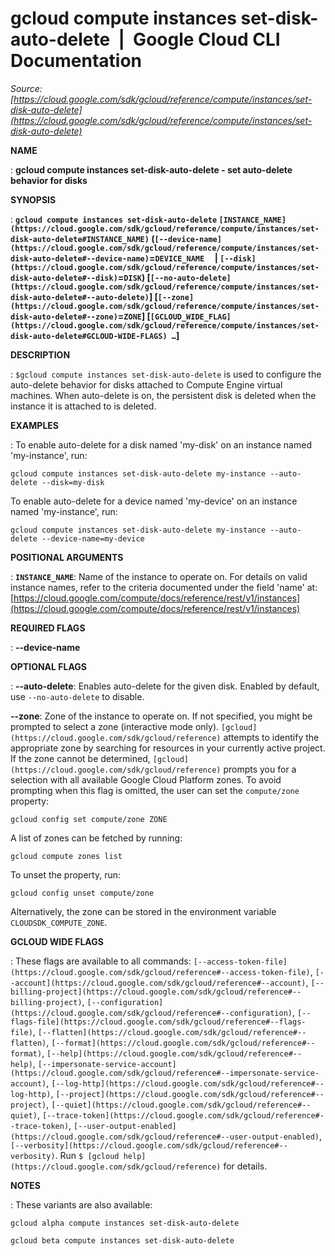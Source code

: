 # gcloud compute instances set-disk-auto-delete  |  Google Cloud CLI Documentation

*Source: [https://cloud.google.com/sdk/gcloud/reference/compute/instances/set-disk-auto-delete](https://cloud.google.com/sdk/gcloud/reference/compute/instances/set-disk-auto-delete)*

**NAME**

: **gcloud compute instances set-disk-auto-delete - set auto-delete behavior for disks**

**SYNOPSIS**

: **`gcloud compute instances set-disk-auto-delete` `[INSTANCE_NAME](https://cloud.google.com/sdk/gcloud/reference/compute/instances/set-disk-auto-delete#INSTANCE_NAME)` (`[--device-name](https://cloud.google.com/sdk/gcloud/reference/compute/instances/set-disk-auto-delete#--device-name)`=`DEVICE_NAME`     | `[--disk](https://cloud.google.com/sdk/gcloud/reference/compute/instances/set-disk-auto-delete#--disk)`=`DISK`) [`[--no-auto-delete](https://cloud.google.com/sdk/gcloud/reference/compute/instances/set-disk-auto-delete#--auto-delete)`] [`[--zone](https://cloud.google.com/sdk/gcloud/reference/compute/instances/set-disk-auto-delete#--zone)`=`ZONE`] [`[GCLOUD_WIDE_FLAG](https://cloud.google.com/sdk/gcloud/reference/compute/instances/set-disk-auto-delete#GCLOUD-WIDE-FLAGS) …`]**

**DESCRIPTION**

: `$gcloud compute instances set-disk-auto-delete` is used to configure
the auto-delete behavior for disks attached to Compute Engine virtual machines.
When auto-delete is on, the persistent disk is deleted when the instance it is
attached to is deleted.

**EXAMPLES**

: To enable auto-delete for a disk named 'my-disk' on an instance named
'my-instance', run:

```
gcloud compute instances set-disk-auto-delete my-instance --auto-delete --disk=my-disk
```

To enable auto-delete for a device named 'my-device' on an instance named
'my-instance', run:

```
gcloud compute instances set-disk-auto-delete my-instance --auto-delete --device-name=my-device
```

**POSITIONAL ARGUMENTS**

: **`INSTANCE_NAME`**:
Name of the instance to operate on. For details on valid instance names, refer
to the criteria documented under the field 'name' at: [https://cloud.google.com/compute/docs/reference/rest/v1/instances](https://cloud.google.com/compute/docs/reference/rest/v1/instances)

**REQUIRED FLAGS**

: **--device-name**

**OPTIONAL FLAGS**

: **--auto-delete**:
Enables auto-delete for the given disk. Enabled by default, use
`--no-auto-delete` to disable.

**--zone**:
Zone of the instance to operate on. If not specified, you might be prompted to
select a zone (interactive mode only). `[gcloud](https://cloud.google.com/sdk/gcloud/reference)` attempts to identify the
appropriate zone by searching for resources in your currently active project. If
the zone cannot be determined, `[gcloud](https://cloud.google.com/sdk/gcloud/reference)` prompts you for a selection with
all available Google Cloud Platform zones.
To avoid prompting when this flag is omitted, the user can set the
``compute/zone`` property:

```
gcloud config set compute/zone ZONE
```

A list of zones can be fetched by running:

```
gcloud compute zones list
```

To unset the property, run:

```
gcloud config unset compute/zone
```

Alternatively, the zone can be stored in the environment variable
``CLOUDSDK_COMPUTE_ZONE``.

**GCLOUD WIDE FLAGS**

: These flags are available to all commands: `[--access-token-file](https://cloud.google.com/sdk/gcloud/reference#--access-token-file)`,
`[--account](https://cloud.google.com/sdk/gcloud/reference#--account)`, `[--billing-project](https://cloud.google.com/sdk/gcloud/reference#--billing-project)`,
`[--configuration](https://cloud.google.com/sdk/gcloud/reference#--configuration)`,
`[--flags-file](https://cloud.google.com/sdk/gcloud/reference#--flags-file)`,
`[--flatten](https://cloud.google.com/sdk/gcloud/reference#--flatten)`, `[--format](https://cloud.google.com/sdk/gcloud/reference#--format)`, `[--help](https://cloud.google.com/sdk/gcloud/reference#--help)`, `[--impersonate-service-account](https://cloud.google.com/sdk/gcloud/reference#--impersonate-service-account)`,
`[--log-http](https://cloud.google.com/sdk/gcloud/reference#--log-http)`,
`[--project](https://cloud.google.com/sdk/gcloud/reference#--project)`, `[--quiet](https://cloud.google.com/sdk/gcloud/reference#--quiet)`, `[--trace-token](https://cloud.google.com/sdk/gcloud/reference#--trace-token)`, `[--user-output-enabled](https://cloud.google.com/sdk/gcloud/reference#--user-output-enabled)`,
`[--verbosity](https://cloud.google.com/sdk/gcloud/reference#--verbosity)`.
Run `$ [gcloud help](https://cloud.google.com/sdk/gcloud/reference)` for details.

**NOTES**

: These variants are also available:

```
gcloud alpha compute instances set-disk-auto-delete
```

```
gcloud beta compute instances set-disk-auto-delete
```